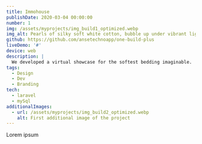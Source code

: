 ```yaml
---
title: Immohouse
publishDate: 2020-03-04 00:00:00
number: 1
img: /assets/myprojects/img_build1_optimized.webp
img_alt: Pearls of silky soft white cotton, bubble up under vibrant lighting
github: https://github.com/ansetechnoapp/one-build-plus
liveDemo: '#'
device: web
description: |
  We developed a virtual showcase for the softest bedding imaginable.
tags:
  - Design
  - Dev
  - Branding
tech:
  - laravel
  - mySql
additionalImages:
  - url: /assets/myprojects/img_build2_optimized.webp
    alt: First additional image of the project
---
```


Lorem ipsum